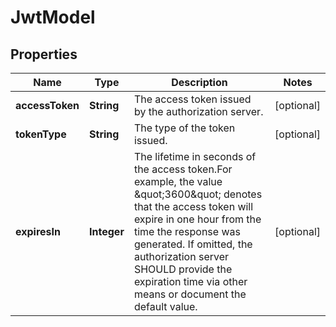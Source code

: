 

# JwtModel

## Properties

Name | Type | Description | Notes
------------ | ------------- | ------------- | -------------
**accessToken** | **String** | The access token issued by the authorization server. |  [optional]
**tokenType** | **String** | The type of the token issued. |  [optional]
**expiresIn** | **Integer** | The lifetime in seconds of the access token.For  example, the value \&quot;3600\&quot; denotes that the access token will  expire in one hour from the time the response was generated.  If omitted, the authorization server SHOULD provide the  expiration time via other means or document the default value. |  [optional]



